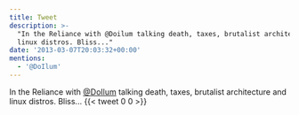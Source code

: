 ```yaml
---
title: Tweet
description: >-
  "In the Reliance with @Doilum talking death, taxes, brutalist architecture and
  linux distros. Bliss..."
date: '2013-03-07T20:03:32+00:00'
mentions:
  - '@DoIlum'
---
```

In the Reliance with [@DoIlum](https://twitter.com/@DoIlum) talking death, taxes, brutalist architecture and linux distros. Bliss...
      {{< tweet 0 0 >}}
    
